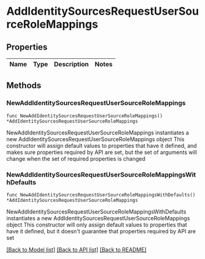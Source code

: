 # AddIdentitySourcesRequestUserSourceRoleMappings

## Properties

Name | Type | Description | Notes
------------ | ------------- | ------------- | -------------

## Methods

### NewAddIdentitySourcesRequestUserSourceRoleMappings

`func NewAddIdentitySourcesRequestUserSourceRoleMappings() *AddIdentitySourcesRequestUserSourceRoleMappings`

NewAddIdentitySourcesRequestUserSourceRoleMappings instantiates a new AddIdentitySourcesRequestUserSourceRoleMappings object
This constructor will assign default values to properties that have it defined,
and makes sure properties required by API are set, but the set of arguments
will change when the set of required properties is changed

### NewAddIdentitySourcesRequestUserSourceRoleMappingsWithDefaults

`func NewAddIdentitySourcesRequestUserSourceRoleMappingsWithDefaults() *AddIdentitySourcesRequestUserSourceRoleMappings`

NewAddIdentitySourcesRequestUserSourceRoleMappingsWithDefaults instantiates a new AddIdentitySourcesRequestUserSourceRoleMappings object
This constructor will only assign default values to properties that have it defined,
but it doesn't guarantee that properties required by API are set


[[Back to Model list]](../README.md#documentation-for-models) [[Back to API list]](../README.md#documentation-for-api-endpoints) [[Back to README]](../README.md)


